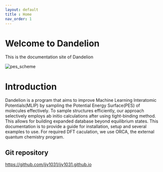 ```yaml
---
layout: default
title : Home
nav_order: 1
---
```


# Welcome to Dandelion

This is the documentation site of Dandelion

![pes_scheme](https://github.com/jjy1031/jjy1031.github.io/assets/160209859/5e541d6d-94b6-4c69-a452-bbac4cb2c26f)


# Introduction

Dandelion is a program that aims to improve Machine Learning Interatomic Potentials(MLIP) by sampling the Potential Energy Surface(PES) of molecules effectively. To sample structures efficiently, our approach selectively employs ab initio calculations after using tight-binding method. This allows for building expanded database beyond equilibrium states. This documentation is to provide a guide for installation, setup and several examples to use. For required DFT caculation, we use ORCA, the external quantum chemistry program.

## Git repository
<https://github.com/jjy1031/jjy1031.github.io>
